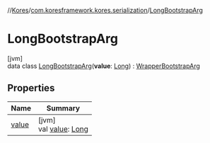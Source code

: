 //[Kores](../../../index.md)/[com.koresframework.kores.serialization](../index.md)/[LongBootstrapArg](index.md)

# LongBootstrapArg

[jvm]\
data class [LongBootstrapArg](index.md)(**value**: [Long](https://kotlinlang.org/api/latest/jvm/stdlib/kotlin/-long/index.html)) : [WrapperBootstrapArg](../-wrapper-bootstrap-arg/index.md)

## Properties

| Name | Summary |
|---|---|
| [value](value.md) | [jvm]<br>val [value](value.md): [Long](https://kotlinlang.org/api/latest/jvm/stdlib/kotlin/-long/index.html) |
